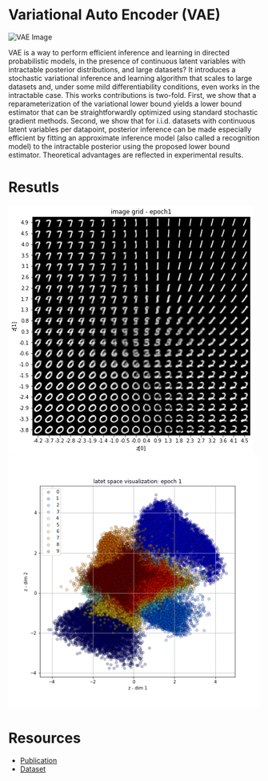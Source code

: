# Variational Auto Encoder (VAE)

![VAE Image](https://lilianweng.github.io/posts/2018-08-12-vae/autoencoder-architecture.png)

VAE is a way to perform efficient inference and learning in directed probabilistic models, in the presence of continuous latent variables with intractable posterior distributions, and large datasets? It introduces a stochastic variational inference and learning algorithm that scales to large datasets and, under some mild differentiability conditions, even works in the intractable case. This works contributions is two-fold. First, we show that a reparameterization of the variational lower bound yields a lower bound estimator that can be straightforwardly optimized using standard stochastic gradient methods. Second, we show that for i.i.d. datasets with continuous latent variables per datapoint, posterior inference can be made especially efficient by fitting an approximate inference model (also called a recognition model) to the intractable posterior using the proposed lower bound estimator. Theoretical advantages are reflected in experimental results.

# Resutls
![gif 1](https://github.com/SajjadPSavoji/Variational-Auto-Encoder/blob/master/vae_grid%20(4).gif)
![gif 2](https://github.com/SajjadPSavoji/Variational-Auto-Encoder/blob/master/vae_latent%20(7).gif)

# Resources
* [Publication](https://arxiv.org/abs/1312.6114)
* [Dataset](http://yann.lecun.com/exdb/mnist/)

